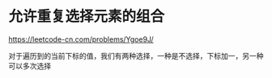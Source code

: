 # 允许重复选择元素的组合

https://leetcode-cn.com/problems/Ygoe9J/


对于遍历到的当前下标的值，我们有两种选择，一种是不选择，下标加一，另一种可以多次选择